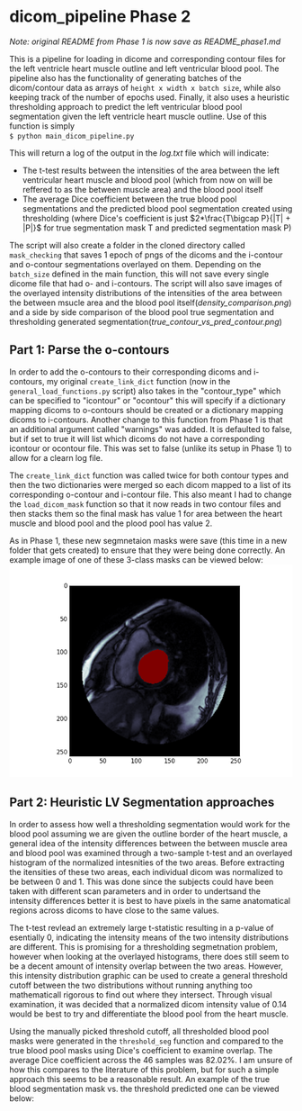 # dicom_pipeline Phase 2
*Note: original README from Phase 1 is now save as README_phase1.md*

This is a pipeline for loading in dicome and corresponding contour files for the left ventricle heart muscle outline and left ventricular blood pool. The pipeline also has the functionality of generating batches of the dicom/contour data as arrays of `height x width x batch size`, while also keeping track of the number of epochs used. Finally, it also uses a heuristic thresholding approach to predict the left ventricular blood pool segmentation given the left ventricle heart muscle outline.
Use of this function is simply  
`$ python main_dicom_pipeline.py`  

This will return a log of the output in the *log.txt* file which will indicate:
* The t-test results between the intensities of the area between the left ventricular heart muscle and blood pool (which from now on will be reffered to as the between muscle area) and the blood pool itself
* The average Dice coefficient between the true blood pool segmentations and the predicted blood pool segmentation created using thresholding (where Dice's coefficient is just $2*\frac{T\bigcap P}{|T| + |P|}$ for true segmentation mask T and predicted segmentation mask P)

The script will also create a folder in the cloned directory called `mask_checking` that saves 1 epoch of pngs of the dicoms and the i-contour and o-contour segmentations overlayed on them. Depending on the `batch_size` defined in the main function, this will not save every single dicome file that had o- and i-contours. The script will also save images of the overlayed intensity distributions of the intensities of the area between the between msucle area and the blood pool itself(*density_comparison.png*) and a side by side comparison of the blood pool true segmentation and thresholding generated segmentation(*true_contour_vs_pred_contour.png*)


## Part 1: Parse the o-contours
In order to add the o-contours to their corresponding dicoms and i-contours, my original `create_link_dict` function (now in the `general_load_functions.py` script) also takes in the "contour_type" which can be specified to "icontour" or "ocontour" this will specify if a dictionary mapping dicoms to o-contours should be created or a dictionary mapping dicoms to i-contours. Another change to this function from Phase 1 is that an additional argument called "warnings" was added. It is defaulted to false, but if set to true it will list which dicoms do not have a corresponding icontour or ocontour file. This was set to false (unlike its setup in Phase 1) to allow for a clearn log file.

The `create_link_dict` function was called twice for both contour types and then the two dictionaries were merged so each dicom mapped to a list of its corresponding o-contour and i-contour file. This also meant I had to change the `load_dicom_mask` function so that it now reads in two contour files and then stacks them so the final mask has value 1 for area between the heart muscle and blood pool and the plood pool has value 2.

As in Phase 1, these new segmnetaion masks were save (this time in a new folder that gets created) to ensure that they were being done correctly. An example image of one of these 3-class masks can be viewed below: 
![](https://github.com/bdnorman/dicom_pipeline/blob/master/90.png)


## Part 2: Heuristic LV Segmentation approaches
In order to assess how well a thresholding segmentation would work for the blood pool assuming we are given the outline border of the heart muscle, a general idea of the intensity differences between the between muscle area and blood pool was examined through a two-sample t-test and an overlayed histogram of the normalized intesnities of the two areas. Before extracting the itensities of these two areas, each individual dicom was normalized to be between 0 and 1. This was done since the subjects could have been taken with different scan parameters and in order to undertsand the intensity differences better it is best to have pixels in the same anatomatical regions across dicoms to have close to the same values.

The t-test revlead an extremely large t-statistic resulting in a p-value of esentially 0, indicating the intensity means of the two intensity distributions are different. This is promising for a thresholding segmetnation problem, however when looking at the overlayed histograms, there does still seem to be a decent amount of intensity overlap between the two areas. However, this intensity distribution graphic can be used to create a general threshold cutoff between the two distributions without running anything too mathematicall rigorous to find out where they intersect. Through visual examination, it was decided that a normalized dicom intensity value of 0.14 would be best to try and differentiate the blood pool from the heart muscle.

Using the manually picked threshold cutoff, all thresholded blood pool masks were generated in the `threshold_seg` function and compared to the true blood pool masks using Dice's coefficient to examine overlap. The average Dice coefficient across the 46 samples was 82.02%. I am unsure of how this compares to the literature of this problem, but for such a simple approach this seems to be a reasonable result. An example of the true blood segmentation mask vs. the threshold predicted one can be viewed below:
